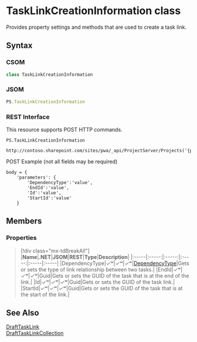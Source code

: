 [comment]: # (Name:TaskLinkCreationInformation)
[comment]: # (Name:Microsoft.ProjectServer.TaskLinkCreationInformation)
[comment]: # (Type:class)
[comment]: # (Status:Verified)

# <a name="name"></a>TaskLinkCreationInformation class

<a name="description"></a>Provides property settings and methods that are used to create a task link.

## <a name="syntax"></a>Syntax

### CSOM

```cs
class TaskLinkCreationInformation 
```
### JSOM

```javascript
PS.TaskLinkCreationInformation
```
### REST Interface

This resource supports POST HTTP commands.

```
PS.TaskLinkCreationInformation

http://contoso.sharepoint.com/sites/pwa/_api/ProjectServer/Projects('{projectid}')/Draft/TaskLinks('{linkid}')/Add
```
POST Example (not all fields may be required)
```
body = {
	'parameters': {
		'DependencyType':'value', 
		'EndId':'value', 
		'Id':'value', 
		'StartId':'value'		
	}
```

## <a name="members"></a>Members

### <a name="properties"></a>Properties
> [!div class="mx-tdBreakAll"]
|**Name**|**.NET**|**JSOM**|**REST**|**Type**|**Description**|
|:-----|:-----:|:-----:|:-----:|:-----|:-----|
|<a name="DependencyType"></a>DependencyType|&#x2713;&#x02B7;|&#x2713;&#x02B7;|&#x2713;&#x02B7;|[DependencyType](DependencyType.md)|Gets or sets the type of link relationship between two tasks.|
|<a name="EndId"></a>EndId|&#x2713;&#x02B7;|&#x2713;&#x02B7;|&#x2713;&#x02B7;|Guid|Gets or sets the GUID of the task that is at the end of the link.|
|<a name="Id"></a>Id|&#x2713;&#x02B7;|&#x2713;&#x02B7;|&#x2713;&#x02B7;|Guid|Gets or sets the GUID of the task link.|
|<a name="StartId"></a>StartId|&#x2713;&#x02B7;|&#x2713;&#x02B7;|&#x2713;&#x02B7;|Guid|Gets or sets the GUID of the task that is at the start of the link.|

## <a name="seeAlso"></a>See Also

[DraftTaskLink](DraftTaskLink.md)<br/>
[DraftTaskLinkCollection](DraftTaskLinkCollection.md)<br/>
